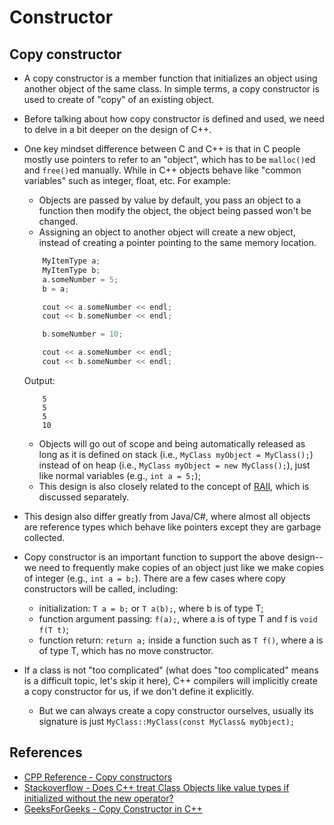 # Constructor

## Copy constructor

* A copy constructor is a member function that initializes an object using
another object of the same class. In simple terms, a copy constructor is used
to create of "copy" of an existing object.

* Before talking about how copy constructor is defined and used, we need to
delve in a bit deeper on the design of C++.

* One key mindset difference between C and C++ is that in C people mostly use
pointers to refer to an "object", which has to be `malloc()`ed and `free()`ed
manually. While in C++ objects behave like "common variables" such as integer,
float, etc. For example:
    * Objects are passed by value by default, you pass an object to a function
    then modify the object, the object being passed won't be changed.
    * Assigning an object to another object will create a new object, instead
    of creating a pointer pointing to the same memory location.
    ```C++
        MyItemType a;
        MyItemType b;
        a.someNumber = 5;
        b = a;

        cout << a.someNumber << endl;
        cout << b.someNumber << endl;

        b.someNumber = 10;

        cout << a.someNumber << endl;
        cout << b.someNumber << endl;
    ``` 
    Output:
    ```
        5  
        5
        5
        10
    ```
    * Objects will go out of scope and being automatically released as long as
    it is defined on stack (i.e., `MyClass myObject = MyClass();`)
    instead of on heap (i.e., `MyClass myObject = new MyClass();`), just like
    normal variables (e.g., `int a = 5;`);
    * This design is also closely related to the concept of
    [RAII](../01_raii),
    which is discussed separately.

* This design also differ greatly from Java/C#, where almost all objects are
reference types which behave like pointers except they are garbage collected.

* Copy constructor is an important function to support the above design--we
need to frequently make copies of an object just like we make copies of integer
(e.g., `int a = b;`). There are a few cases where copy constructors will be
called, including:
    * initialization: `T a = b;` or `T a(b);`, where b is of type T;
    * function argument passing: `f(a);`, where a is of type T and f is
    `void f(T t)`;
    * function return: `return a;` inside a function such as `T f()`, where a
    is of type T, which has no move constructor.  


* If a class is not "too complicated" (what does "too complicated" means is 
a difficult topic, let's skip it here), C++ compilers will implicitly create
a copy constructor for us, if we don't define it explicitly.
    * But we can always create a copy constructor ourselves, usually its
    signature is just `MyClass::MyClass(const MyClass& myObject);`


## References

* [CPP Reference - Copy constructors](https://en.cppreference.com/w/cpp/language/copy_constructor)
* [Stackoverflow - Does C++ treat Class Objects like value types if initialized without the new operator?](https://stackoverflow.com/questions/13633824/does-c-treat-class-objects-like-value-types-if-initialized-without-the-new-ope)
* [GeeksForGeeks - Copy Constructor in C++](https://www.geeksforgeeks.org/copy-constructor-in-cpp/)